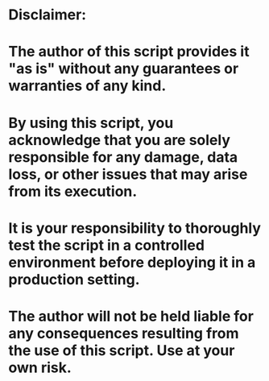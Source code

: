 # **Disclaimer:**

# The author of this script provides it "as is" without any guarantees or warranties of any kind. 
# By using this script, you acknowledge that you are solely responsible for any damage, data loss, or other issues that may arise from its execution. 
# It is your responsibility to thoroughly test the script in a controlled environment before deploying it in a production setting. 
# The author will not be held liable for any consequences resulting from the use of this script. Use at your own risk.
